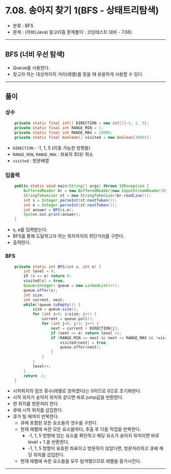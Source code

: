 # 7.08. 송아지 찾기 1(BFS - 상태트리탐색)
- 분류 : BFS
- 문제 : (자바(Java) 알고리즘 문제풀이 : 코딩테스트 대비 - 7.08)

---

## BFS (너비 우선 탐색)
- Queue를 사용한다.
- 찾고자 하는 대상까지의 거리(레벨)를 찾을 때 유용하게 사용할 수 있다.

---

## 풀이
### 상수
```java
    private static final int[] DIRECTION = new int[]{-1, 1, 5};
    private static final int RANGE_MIN = 1;
    private static final int RANGE_MAX = 10000;
    private static final boolean[] visited = new boolean[10001];
```
- `DIRECTION` : -1, 1, 5 (이동 가능한 방향들)
- `RANGE_MIN`, `RANGE_MAX` : 좌표의 최대/ 최소
- `visited` : 방문배열


### 입출력
```java
    public static void main(String[] args) throws IOException {
        BufferedReader br = new BufferedReader(new InputStreamReader(System.in));
        StringTokenizer st = new StringTokenizer(br.readLine());
        int s = Integer.parseInt(st.nextToken());
        int e = Integer.parseInt(st.nextToken());
        int answer = BFS(s,e);
        System.out.print(answer);
    }
```
- s, e를 입력받는다.
- BFS를 통해 도달하고자 하는 위치까지의 최단거리를 구한다.
- 출력한다.

### BFS
```java
    private static int BFS(int s, int e) {
        int level = 0;
        if (s == e) return 0;
        visited[s] = true;
        Queue<Integer> queue = new LinkedList<>();
        queue.offer(s);
        int size;
        int current, next;
        while(!queue.isEmpty()) {
            size = queue.size();
            for (int i=0; i<size; i++) {
                current = queue.poll();
                for (int j=0; j<3; j++) {
                    next = current + DIRECTION[j];
                    if (next == e) return level +1;
                    if (RANGE_MIN <= next && next <= RANGE_MAX && !visited[next]) {
                        visited[next] = true;
                        queue.offer(next);
                    }
                }
            }
            level++;
        }
        return -1;
    }
```
- 시작위치의 점프 횟수(레벨로 칭하겠다)는 0이므로 0으로 초기화한다.
- 시작 위치가 송아지 위치와 같으면 바로 jump값을 반환한다.
- 현 위치를 방문처리 한다.
- 큐에 시작 위치를 삽입한다.
- 큐가 빌 때까지 반복한다.
  - 큐에 포함된 모든 요소들의 갯수를 구한다.
  - 현재 레벨에 속한 모든 요소들마다, 추출 후 다음 작업을 반복한다.
    - -1, 1, 5 방향에 있는 요소를 확인하고 해당 요소가 송아지 위치이면 바로 level + 1 을 반환한다.
    - -1, 1, 5 방향이 유효한 좌표이고 방문하지 않았다면, 방문처리하고 큐에 해당 위치를 삽입한다.
  - 현재 레벨에 속한 요소들을 모두 탐색했으므로 레벨을 증가시킨다.

---
